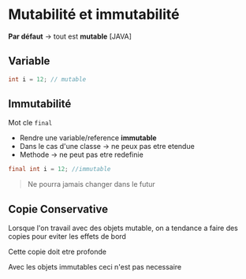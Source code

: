 # Mutabilité et immutabilité

**Par défaut** $\rightarrow$ tout est **mutable** [JAVA]

## Variable

```java
int i = 12; // mutable
```

## Immutabilité

Mot cle `final`

- Rendre une variable/reference **immutable**
- Dans le cas d'une classe $\rightarrow$ ne peux pas etre etendue
- Methode $\rightarrow$ ne peut pas etre redefinie

```java
final int i = 12; //immutable
```

> Ne pourra jamais changer dans le futur

## Copie Conservative

Lorsque l'on travail avec des objets mutable, on a tendance a faire des copies pour eviter les effets de bord

Cette copie doit etre profonde

Avec les objets immutables ceci n'est pas necessaire
